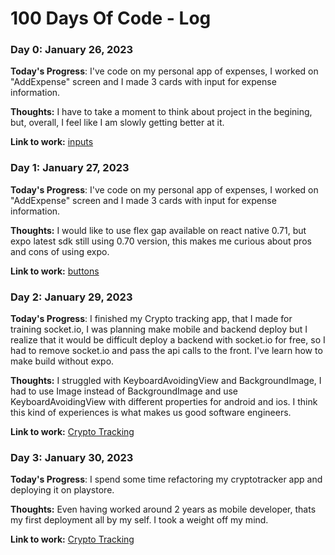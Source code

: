 # 100 Days Of Code - Log

### Day 0: January 26, 2023

**Today's Progress**: I've code on my personal app of expenses, I worked on "AddExpense" screen and I made 3 cards with input for expense information.

**Thoughts:** I have to take a moment to think about project in the begining, but, overall, I feel like I am slowly getting better at it.

**Link to work:** [inputs](https://github.com/drickchote/gastos/tree/main/src/components/inputs)

### Day 1: January 27, 2023

**Today's Progress**: I've code on my personal app of expenses, I worked on "AddExpense" screen and I made 3 cards with input for expense information.

**Thoughts:** I would like to use flex gap available on react native 0.71, but expo latest sdk still using 0.70 version, this makes me curious about pros and cons of using expo.

**Link to work:** [buttons](https://github.com/drickchote/gastos/tree/main/src/components/buttons)

### Day 2: January 29, 2023

**Today's Progress**: I finished my Crypto tracking app, that I made for training socket.io, I was planning make mobile and backend deploy but I realize that it would be difficult deploy a backend with socket.io for free, so I had to remove socket.io and pass the api calls to the front. I've learn how to make build without expo.

**Thoughts:** I struggled with KeyboardAvoidingView and BackgroundImage, I had to use Image instead of BackgroundImage and use KeyboardAvoidingView with different properties for android and ios. I think this kind of experiences is what makes us good software engineers.

**Link to work:** [Crypto Tracking](https://github.com/drickchote/Crypto-tracking)

### Day 3: January 30, 2023

**Today's Progress**: I spend some time refactoring my cryptotracker app and deploying it on playstore.

**Thoughts:** Even having worked around 2 years as mobile developer, thats my first deployment all by my self. I took a weight off my mind.

**Link to work:** [Crypto Tracking](https://github.com/drickchote/Crypto-tracking)
